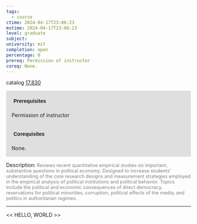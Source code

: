 ```yaml
---
tags:
  - course
ctime: 2024-04-17T23:06:23
mstime: 2024-04-17T23:06:23
level: graduate
subject: 
university: mit
completion: open
percentage: 0
prereq: Permission of instructor
coreq: None.
---
```


catalog [17.830](http://student.mit.edu/catalog/m17b.html#17.830)

<span style="display: block; padding: 15px; background-color: rgb(100, 100, 100, 0.2);"><font id="m_prereq1644_0" style="display: block; font-family: Arial, sans-serif; font-weight: bold; padding: 5px">Prerequisites</font><br><span id="prereq1644_0">Permission of instructor</span></span>
<span style="display: block; padding: 15px; background-color: rgb(100, 100, 100, 0.2);"><font id="m_coreq1644_0" style="display: block; font-family: Arial, sans-serif; font-weight: bold; padding: 5px">Corequisites</font><br><span id="coreq1644_0">None.</span></span>

<font style="">Description:</font>
<font style="color: grey; font-size: 0.8rem;">Reviews recent quantitative empirical studies on important, substantive questions in political economy. Designed to increase students' understanding of the core research designs and measurement strategies employed in the empirical analysis of political institutions and political behavior. Topics include the political and economic consequences of direct democracy, reservations for political minorities, corruption, political effects of the media, and politics in authoritarian regimes.</font>



---

<< HELLO, WORLD >>

